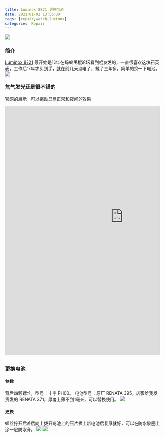 ```yaml
---
title: Luminox 8821 更换电池
date: 2021-01-02 13:56:00
tags: [repair,watch,luminox]
categories: Repair
---
```

<img src="https://sadness96.github.io/images/blog/repair-Luminox8821/BlogLogo.png"/>

<!-- more -->
### 简介
[Luminox 8821](https://luminox.com/) 最开始是13年在蚂蚁甩棍论坛看到棍友发的，一直很喜欢这块石英表，工作后17年才买到手，就在前几天没电了，戴了三年多，简单的换一下电池。
<img src="https://sadness96.github.io/images/blog/repair-Luminox8821/20210102_130609.jpg"/>

### 氚气发光还是很不错的
官网的展示，可以拖动显示正常和夜间的效果
<div style="width:100%;height:820px;overflow:hidden;border:0px;">
<div style="width:100%;height:820px;margin:-90px 0px 0px 0px;">
<iframe src="https://luminox.jp/watch-collection/land/recon-point-man-8820-series-ref8821-km/" scrolling="no" height="900" width="767" frameborder="0"></iframe>
</div>
</div>

### 更换电池
#### 参数
背后四颗螺丝，型号：十字 PH00。
电池型号：原厂 RENATA 395，店家给我发货发的 RENATA 371，厚度上薄不到1毫米，可以替换使用。
<img src="https://sadness96.github.io/images/blog/repair-Luminox8821/20210102_134945.jpg"/>

#### 更换
螺丝拧开后盖后向上拨开电池上的压片换上新电池后复原就好，可以在防水胶圈上涂一层防水膏。
<img src="https://sadness96.github.io/images/blog/repair-Luminox8821/20210102_132517.jpg"/>
<img src="https://sadness96.github.io/images/blog/repair-Luminox8821/20210102_132846.jpg"/>